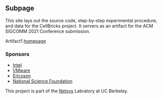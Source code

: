 ## Subpage

This site lays out the source code, step-by-step experimental procedure, 
and data for the CellBricks project. It servers as an artifact for the 
ACM SIGCOMM 2021 Conference submission.

Artifact1 [homepage](/artifact1)

### Sponsors

- [Intel](https://www.intel.com/)
- [VMware](https://www.vmware.com/)
- [Ericsson](https://www.ericsson.com/)
- [National Science Foundation](https://www.nsf.gov/)

This project is part of the [Netsys](https://netsys.cs.berkeley.edu) Labratory at UC Berkeley.
